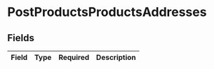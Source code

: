 # PostProductsProductsAddresses


## Fields

| Field       | Type        | Required    | Description |
| ----------- | ----------- | ----------- | ----------- |